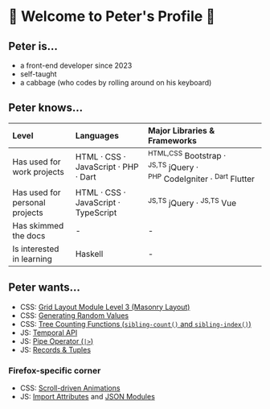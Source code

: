 # 🥬 Welcome to Peter's Profile 🥬

## Peter is...
- a front-end developer since 2023
- self-taught
- a cabbage (who codes by rolling around on his keyboard)

## Peter knows...
| Level | Languages | Major Libraries & Frameworks |
| :-- | :-- | :-- |
| Has used for work projects | HTML · CSS · JavaScript · PHP · Dart | <sup>HTML,CSS</sup>&nbsp;Bootstrap · <sup>JS,TS</sup>&nbsp;jQuery · <sup>PHP</sup>&nbsp;CodeIgniter · <sup>Dart</sup>&nbsp;Flutter |
| Has used for personal projects | HTML · CSS · JavaScript · TypeScript | <sup>JS,TS</sup>&nbsp;jQuery · <sup>JS,TS</sup>&nbsp;Vue |
| Has skimmed the docs | - | - |
| Is interested in learning | Haskell | - |

## Peter wants...
- CSS: [Grid Layout Module Level 3 (Masonry Layout)](https://drafts.csswg.org/css-grid-3/)
- CSS: [Generating Random Values](https://drafts.csswg.org/css-values-5/#randomness)
- CSS: [Tree Counting Functions (`sibling-count()` and `sibling-index()`)](https://drafts.csswg.org/css-values-5/#tree-counting)
- JS: [Temporal API](https://github.com/tc39/proposal-temporal)
- JS: [Pipe Operator (`|>`)](https://github.com/tc39/proposal-pipeline-operator)
- JS: [Records & Tuples](https://github.com/tc39/proposal-record-tuple)
### Firefox-specific corner
- CSS: [Scroll-driven Animations](https://drafts.csswg.org/scroll-animations-1/)
- JS: [Import Attributes](https://github.com/tc39/proposal-import-attributes) and [JSON Modules](https://github.com/tc39/proposal-json-modules)
